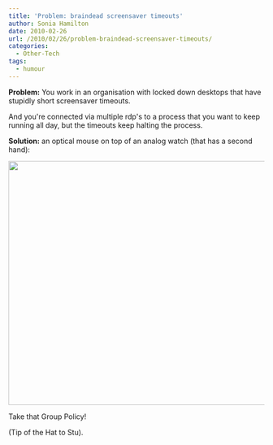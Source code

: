 ```yaml
---
title: 'Problem: braindead screensaver timeouts'
author: Sonia Hamilton
date: 2010-02-26
url: /2010/02/26/problem-braindead-screensaver-timeouts/
categories:
  - Other-Tech
tags:
  - humour
---
```

**Problem:** You work in an organisation with locked down desktops that have stupidly short screensaver timeouts. 

<!--more-->

And you're connected via multiple rdp's to a process that you want to keep running all day, but the timeouts keep halting the process.

**Solution:** an optical mouse on top of an analog watch (that has a second hand):

[<img class="aligncenter size-full wp-image-658" title="Mouse on jar" src="http://blog2.snowfrog.net/wp-content/uploads/2010/02/photo_021810_001.jpg" alt="" width="640" height="480" />][1]

Take that Group Policy!

(Tip of the Hat to Stu).

 [1]: http://blog2.snowfrog.net/wp-content/uploads/2010/02/photo_021810_001.jpg
